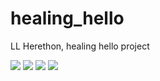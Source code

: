 # healing_hello
LL Herethon, healing hello project

<img src="https://user-images.githubusercontent.com/63948884/103581902-3617a880-4f20-11eb-9d17-084a11a8acf9.png">
<img src="https://user-images.githubusercontent.com/63948884/103581969-521b4a00-4f20-11eb-8295-74f81fabfdc0.png">
<img src="https://user-images.githubusercontent.com/63948884/103581981-56476780-4f20-11eb-80da-b6be6ac88112.png">
<img src="https://user-images.githubusercontent.com/63948884/103581989-59daee80-4f20-11eb-8b2d-54b6113c1d78.png">
